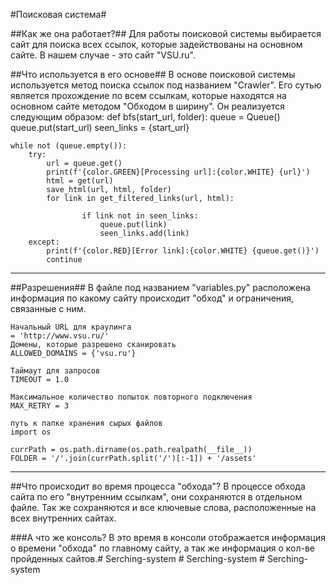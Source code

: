 #Поисковая система#

##Как же она работает?##
Для работы поисковой системы выбирается сайт для поиска всех ссылок, которые задействованы на основном сайте. В нашем случае - это сайт "VSU.ru".

##Что используется в его основе##
В основе поисковой системы используется метод поиска ссылок под названием "Crawler".
Его сутью является прохождение по всем ссылкам, которые находятся на основном сайте методом "Обходом в ширину".
Он реализуется следующим образом:
	def bfs(start_url, folder):
    queue = Queue()
    queue.put(start_url)
    seen_links = {start_url} 
    
    while not (queue.empty()): 
        try:   
            url = queue.get()
            print(f'{color.GREEN}[Processing url]:{color.WHITE} {url}')
            html = get(url)
            save_html(url, html, folder)
            for link in get_filtered_links(url, html):
                
                    if link not in seen_links:
                        queue.put(link)
                        seen_links.add(link)
        except:
            print(f'{color.RED}[Error link]:{color.WHITE} {queue.get()}')
            continue

---------
##Разрешения##
В файле под названием "variables.py" расположена информация по какому сайту происходит "обход" и ограничения, связанные с ним.

	Начальный URL для краулинга
	= 'http://www.vsu.ru/'
	Домены, которые разрешено сканировать
	ALLOWED_DOMAINS = {'vsu.ru'}

	Таймаут для запросов
	TIMEOUT = 1.0

	Максимальное количество попыток повторного подключения
	MAX_RETRY = 3

	путь к папке хранения сырых файлов
	import os

	currPath = os.path.dirname(os.path.realpath(__file__))
	FOLDER = '/'.join(currPath.split('/')[:-1]) + '/assets'

-----
##Что происходит во время процесса "обхода"?
В процессе обхода сайта по его "внутренним ссылкам", они сохраняются в отдельном файле. Так же сохраняются и все ключевые слова, расположенные на всех внутренних сайтах.

###А что же консоль?
В это время в консоли отображается информация о времени "обхода" по главному сайту, а так же информация о кол-ве пройденных сайтов.#   S e r c h i n g - s y s t e m  
 #   S e r c h i n g - s y s t e m  
 #   S e r c h i n g - s y s t e m  
 